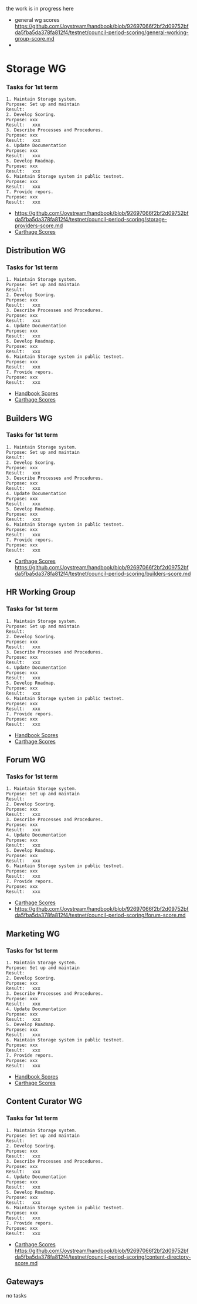 the work is in progress here
- general wg scores https://github.com/Joystream/handbook/blob/92697066f2bf2d09752bfda5fba5da378fa812f4/testnet/council-period-scoring/general-working-group-score.md
- 
# Storage WG 

### Tasks for 1st term
```
1. Maintain Storage system. 
Purpose: Set up and maintain 
Result:   
2. Develop Scoring. 
Purpose: xxx 
Result:   xxx
3. Describe Processes and Procedures. 
Purpose: xxx 
Result:   xxx 
4. Update Documentation
Purpose: xxx 
Result:   xxx
5. Develop Roadmap.
Purpose: xxx 
Result:   xxx
6. Maintain Storage system in public testnet. 
Purpose: xxx 
Result:   xxx
7. Provide repors. 
Purpose: xxx 
Result:   xxx
```
- https://github.com/Joystream/handbook/blob/92697066f2bf2d09752bfda5fba5da378fa812f4/testnet/council-period-scoring/storage-providers-score.md
- [Carthage Scores](https://gist.github.com/bwhm/2a8733fe35974d4cb90a34ab1916d2ca#storage-and-distribution)

## Distribution WG 

### Tasks for 1st term
```
1. Maintain Storage system. 
Purpose: Set up and maintain 
Result:   
2. Develop Scoring. 
Purpose: xxx 
Result:   xxx
3. Describe Processes and Procedures. 
Purpose: xxx 
Result:   xxx 
4. Update Documentation
Purpose: xxx 
Result:   xxx
5. Develop Roadmap.
Purpose: xxx 
Result:   xxx
6. Maintain Storage system in public testnet. 
Purpose: xxx 
Result:   xxx
7. Provide repors. 
Purpose: xxx 
Result:   xxx
```

- [Handbook Scores](https://github.com/Joystream/handbook/blob/92697066f2bf2d09752bfda5fba5da378fa812f4/testnet/council-period-scoring/distributors-score.md)
- [Carthage Scores](https://gist.github.com/bwhm/2a8733fe35974d4cb90a34ab1916d2ca#storage-and-distribution)


## Builders WG 

### Tasks for 1st term
```
1. Maintain Storage system. 
Purpose: Set up and maintain 
Result:   
2. Develop Scoring. 
Purpose: xxx 
Result:   xxx
3. Describe Processes and Procedures. 
Purpose: xxx 
Result:   xxx 
4. Update Documentation
Purpose: xxx 
Result:   xxx
5. Develop Roadmap.
Purpose: xxx 
Result:   xxx
6. Maintain Storage system in public testnet. 
Purpose: xxx 
Result:   xxx
7. Provide repors. 
Purpose: xxx 
Result:   xxx
```

- [Carthage Scores](https://gist.github.com/bwhm/2a8733fe35974d4cb90a34ab1916d2ca#storage-and-distribution)
https://github.com/Joystream/handbook/blob/92697066f2bf2d09752bfda5fba5da378fa812f4/testnet/council-period-scoring/builders-score.md

## HR Working Group 

### Tasks for 1st term
```
1. Maintain Storage system. 
Purpose: Set up and maintain 
Result:   
2. Develop Scoring. 
Purpose: xxx 
Result:   xxx
3. Describe Processes and Procedures. 
Purpose: xxx 
Result:   xxx 
4. Update Documentation
Purpose: xxx 
Result:   xxx
5. Develop Roadmap.
Purpose: xxx 
Result:   xxx
6. Maintain Storage system in public testnet. 
Purpose: xxx 
Result:   xxx
7. Provide repors. 
Purpose: xxx 
Result:   xxx
```

- [Handbook Scores](https://github.com/Joystream/handbook/blob/92697066f2bf2d09752bfda5fba5da378fa812f4/testnet/council-period-scoring/human-resources-score.md)
- [Carthage Scores](https://gist.github.com/bwhm/2a8733fe35974d4cb90a34ab1916d2ca#storage-and-distribution)

## Forum WG 

### Tasks for 1st term
```
1. Maintain Storage system. 
Purpose: Set up and maintain 
Result:   
2. Develop Scoring. 
Purpose: xxx 
Result:   xxx
3. Describe Processes and Procedures. 
Purpose: xxx 
Result:   xxx 
4. Update Documentation
Purpose: xxx 
Result:   xxx
5. Develop Roadmap.
Purpose: xxx 
Result:   xxx
6. Maintain Storage system in public testnet. 
Purpose: xxx 
Result:   xxx
7. Provide repors. 
Purpose: xxx 
Result:   xxx
```

- [Carthage Scores](https://gist.github.com/bwhm/2a8733fe35974d4cb90a34ab1916d2ca#storage-and-distribution)
- https://github.com/Joystream/handbook/blob/92697066f2bf2d09752bfda5fba5da378fa812f4/testnet/council-period-scoring/forum-score.md

## Marketing WG 

### Tasks for 1st term
```
1. Maintain Storage system. 
Purpose: Set up and maintain 
Result:   
2. Develop Scoring. 
Purpose: xxx 
Result:   xxx
3. Describe Processes and Procedures. 
Purpose: xxx 
Result:   xxx 
4. Update Documentation
Purpose: xxx 
Result:   xxx
5. Develop Roadmap.
Purpose: xxx 
Result:   xxx
6. Maintain Storage system in public testnet. 
Purpose: xxx 
Result:   xxx
7. Provide repors. 
Purpose: xxx 
Result:   xxx
```

- [Handbook Scores](https://github.com/Joystream/handbook/blob/92697066f2bf2d09752bfda5fba5da378fa812f4/testnet/council-period-scoring/marketers-score.md)
- [Carthage Scores](https://gist.github.com/bwhm/2a8733fe35974d4cb90a34ab1916d2ca#storage-and-distribution)


## Content Curator WG 

### Tasks for 1st term
```
1. Maintain Storage system. 
Purpose: Set up and maintain 
Result:   
2. Develop Scoring. 
Purpose: xxx 
Result:   xxx
3. Describe Processes and Procedures. 
Purpose: xxx 
Result:   xxx 
4. Update Documentation
Purpose: xxx 
Result:   xxx
5. Develop Roadmap.
Purpose: xxx 
Result:   xxx
6. Maintain Storage system in public testnet. 
Purpose: xxx 
Result:   xxx
7. Provide repors. 
Purpose: xxx 
Result:   xxx
```

- [Carthage Scores](https://gist.github.com/bwhm/2a8733fe35974d4cb90a34ab1916d2ca#storage-and-distribution)
https://github.com/Joystream/handbook/blob/92697066f2bf2d09752bfda5fba5da378fa812f4/testnet/council-period-scoring/content-directory-score.md

## Gateways

no tasks
